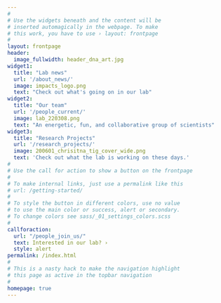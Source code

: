 ```yaml
---
#
# Use the widgets beneath and the content will be
# inserted automagically in the webpage. To make
# this work, you have to use › layout: frontpage
#
layout: frontpage
header:
  image_fullwidth: header_dna_art.jpg
widget1:
  title: "Lab news"
  url: '/about_news/'
  image: impacts_logo.png
  text: "Check out what's going on in our lab"
widget2:
  title: "Our team"
  url: '/people_current/'
  image: lab_220308.png
  text: "An energetic, fun, and collaborative group of scientists"
widget3:
  title: "Research Projects"
  url: '/research_projects/'
  image: 200601_chrisitna_tig_cover_wide.png
  text: 'Check out what the lab is working on these days.'
#
# Use the call for action to show a button on the frontpage
#
# To make internal links, just use a permalink like this
# url: /getting-started/
#
# To style the button in different colors, use no value
# to use the main color or success, alert or secondary.
# To change colors see sass/_01_settings_colors.scss
#
callforaction:
  url: "/people_join_us/"
  text: Interested in our lab? ›
  style: alert
permalink: /index.html
#
# This is a nasty hack to make the navigation highlight
# this page as active in the topbar navigation
#
homepage: true
---
```

